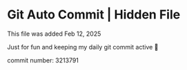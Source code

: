 # Git Auto Commit | Hidden File

This file was added Feb 12, 2025

Just for fun and keeping my daily git commit active 🤪

commit number: 3213791
